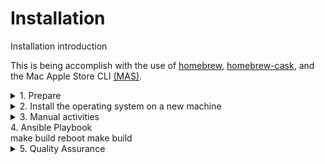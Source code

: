 # Installation 
Installation introduction

This is being accomplish with the use of [homebrew](https://github.com/Homebrew/homebrew), [homebrew-cask](https://github.com/caskroom/homebrew-cask), and the Mac Apple Store CLI [(MAS)](https://github.com/mas-cli/mas).

<details>
<summary>1. Prepare</summary>
1. Prepare your future operating system
 1. Download it via the Mac Apple Store
 2. Create a bootable USB key
2. Backup your current configuration
 1. Update your dotFiles on [GitHub](https://github.com/bhdicaire/dotFiles) with [Chezmoi](https://github.com/twpayne/chezmoi)
```console
$ chezmoi update
```
2. Update your BBEdit configuration on [GitHub](https://github.com/bhdicaire/bbeditSetup) with a Makefile
```console
$ cd ~/Library/Application Support/BBEdit
$ make
```
3. Copy other configuration settings on an external drive with an Ansible playbook
```console
$ cd ~/macSetup
$ make backup
```
3. Clone your local hard drive (e.g., better be safe than sorry)

	1. Download SuperDuper
	2. Clone your local hard drive
4. Stop services and free licenses as required
	1. To be defined
5. Review the macSetup variables on [GitHub](https://github.com/bhdicaire/macSetup) for the new machine
	1. Computer name, users, and groups
```console
$ vi ~/macSetup/group_vars/all/default.yml
```
	2. AWS, Azure, and RSA keys secrets
```console
$ vi ~/macSetup/group_vars/secrets.yml
```

	3. Review the software to be installed during prepareMac:
```console
$ vi ~/macSetup/roles/prepareMac/brewTaps.yml
$ vi ~/macSetup/roles/prepareMac/macAppStoreConfig.yml
$ vi ~/macSetup/roles/prepareMac/packages.yml
$ vi ~/macSetup/roles/prepareMac/packagesConfig.yml
```
	4. Review the software to be installed during deployMac:
```console
$ vi ~/macSetup/roles/prepareMac/packages.yml
```
	5. Update ADR if required
```console
$ vi ~/macSetup/roles/prepareMac/brewTaps.yml
$ vi ~/macSetup/roles/prepareMac/macAppStoreConfig.yml
$ vi ~/macSetup/roles/prepareMac/packages.yml
$ vi ~/macSetup/roles/prepareMac/packagesConfig.yml
```	
	6. Push the modifications to GitHub	
```console
$ git add *
$ git commit -M "Updated configuration for a new machine"
# git push
```
</details>

<details>
<summary>2. Install the operating system on a new machine</summary>
Install them on a new, empty machine with:
```
brew install chezmoi
brew install 1password-cli
chezmoi —init —apply https://github.com/bhdicaire/dotFiles.git
```
# delete unused fonts
Make backup copies of all System and Library fonts, first.
Boot to the Recovery partition and turn off System Integrity Protection. In Recovery mode, launch Terminal from the menu bar. Then enter:
csrutil disable
You should get a return message that SIP has been disabled. Then enter:
reboot
The Mac will restart. Once back at the normal desktop, you’ll be able to put any fonts in the trash you want to get rid of and empty the trash.
Return to Recovery mode and repeat as above, except turn SIP back on by entering:
csrutil enable
</details>

<details>
<summary>3. Manual activities</summary>

iCloud credential

make install
	
brew install chezmoi
brew install 1password-cli
chezmoi —init —apply https://github.com/bhdicaire/dotFiles.git

restore bbedit config	
	
</details>	

<summary>4. Ansible Playbook</summary>
make build
reboot
make build	
</details>

<details>
<summary>5. Quality Assurance</summary>
Check items, update configurations as required and update the playbook and the documentation.
	
</details>
